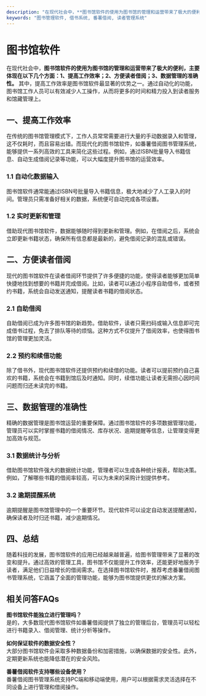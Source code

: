 ```yaml
---
description: "在现代社会中，**图书馆软件的使用为图书馆的管理和运营带来了极大的便利，主要体现在以下几个方面：1、提高工作效率；2、方便读者借阅；3、数据管理的准确性。** 其中，提高工作效率是图书馆软件最显著的优势之一。通过自动化的功能，图书馆工作人员可以有效减少人工操作，从而将更多的时间和精力投入到读者服务和馆藏管理上。"
keywords: "图书管理软件, 借书系统, 番薯借阅, 读者管理系统"
---
```

# 图书馆软件

在现代社会中，**图书馆软件的使用为图书馆的管理和运营带来了极大的便利，主要体现在以下几个方面：1、提高工作效率；2、方便读者借阅；3、数据管理的准确性。** 其中，提高工作效率是图书馆软件最显著的优势之一。通过自动化的功能，图书馆工作人员可以有效减少人工操作，从而将更多的时间和精力投入到读者服务和馆藏管理上。

## 一、提高工作效率

在传统的图书馆管理模式下，工作人员常常需要进行大量的手动数据录入和管理，这不仅耗时，而且容易出错。而现代化的图书馆软件，如番薯借阅图书管理系统，能够提供一系列高效的工具来简化这些过程。例如，通过ISBN批量导入书籍信息、自动生成借阅记录等功能，可以大幅度提升图书馆的运营效率。

### 1.1 自动化数据输入

图书馆软件通常能通过ISBN号批量导入书籍信息，极大地减少了人工录入的时间。管理员只需准备好相关的数据，系统便可自动完成各项设置。

### 1.2 实时更新和管理

借助现代图书馆软件，数据能够随时得到更新和管理。例如，在借阅之后，系统会立即更新书籍状态，确保所有信息都是最新的，避免借阅记录的混乱或错误。

## 二、方便读者借阅

现代的图书馆软件在读者借阅环节提供了许多便捷的功能，使得读者能够更加简单快捷地找到想要的书籍并完成借阅。比如，读者可以通过小程序自助借书，或者预约书籍，系统会自动发送通知，提醒读者书籍的借阅状态。

### 2.1 自助借阅

自助借阅已成为许多图书馆的新趋势。借助软件，读者只需扫码或输入信息即可完成借书过程，免去了排队等待的烦恼。这种方式不仅提升了借阅效率，也使得图书馆的管理更加灵活。

### 2.2 预约和续借功能

除了借书外，现代图书馆软件还提供预约和续借的功能。读者可以提前预约自己喜欢的书籍，系统会在书籍到馆后及时通知。同时，续借功能让读者无需担心因时间问题而归还未读完的书籍。

## 三、数据管理的准确性

精确的数据管理是图书馆运营的重要保障。通过图书馆软件的多项数据管理功能，管理员可以实时掌握书籍的借阅情况、库存状况、逾期提醒等信息，让管理变得更加高效与规范。

### 3.1 数据统计与分析

借助图书馆软件强大的数据统计功能，管理者可以生成各种统计报表，帮助决策。例如，了解哪些书籍的借阅率较高，可以为未来的采购计划提供参考。

### 3.2 逾期提醒系统

逾期提醒是图书馆管理中的一个重要环节。现代软件可以设定自动发送提醒通知，确保读者及时归还书籍，减少逾期情况。

## 四、总结

随着科技的发展，图书馆软件的应用已经越来越普遍，给图书管理带来了显著的改变和提升。通过高效的管理工具，图书馆不仅能提升工作效率，还能更好地服务于读者，满足他们日益增长的借阅需求。在选择图书馆软件时，推荐考虑番薯借阅图书管理系统，它涵盖了全面的管理功能，能够为图书馆提供更优的解决方案。

## 相关问答FAQs

**图书馆软件能独立进行管理吗？**  
是的，大多数现代图书馆软件如番薯借阅提供了独立的管理后台，管理员可以轻松进行书籍录入、借阅管理、统计分析等操作。

**如何保证软件的数据安全性？**  
大部分图书馆软件会采取多种数据备份和加密措施，以确保数据的安全性。此外，定期更新系统也能降低潜在的安全风险。

**番薯借阅软件支持哪些设备使用？**  
番薯借阅图书管理系统支持PC端和移动端使用，用户可以根据需求灵活选择在不同设备上进行管理和借阅操作。
